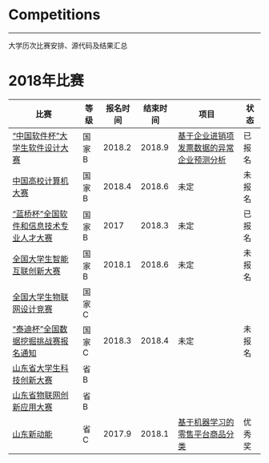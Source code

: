 # Competitions
---
大学历次比赛安排、源代码及结果汇总


# 2018年比赛

比赛 | 等级 | 报名时间 | 结束时间 | 项目 | 状态
--- | --- | --- | --- | --- | --- 
[“中国软件杯”大学生软件设计大赛](http://www.cnsoftbei.com/) | 国家B | 2018.2 | 2018.9 | [基于企业进销项发票数据的异常企业预测分析](http://www.cnsoftbei.com/bencandy.php?fid=151&aid=1610) | 已报名
[中国高校计算机大赛](http://bdc.saikr.com/bdc) | 国家B | 2018.4 | 2018.6 | 未定 | 未报名
[“蓝桥杯”全国软件和信息技术专业人才大赛](http://dasai.lanqiao.cn/) | 国家B | 2017 | 2018.3 | 未定 | 已报名
[全国大学生智能互联创新大赛](http://www.smarterconnected.org) | 国家B | 2018.1 | 2018.6 | 未定 | 未报名
[全国大学生物联网设计竞赛](http://210.39.2.52/ac/home/home/website/wn/58410.html) |国家C
[“泰迪杯”全国数据挖掘挑战赛报名通知](http://www.tipdm.org/bdrace/jingsaizixun/20160331/713.html) | 国家C | 2018.3 | 2018.4 | 未定 | 未报名
[山东省大学生科技创新大赛]() | 省B | | | 
[山东省物联网创新应用大赛]() | 省B
[山东新动能](https://github.com/ETCartman/SDXinDongNeng2017)| 省C | 2017.9 | 2018.1 | [基于机器学习的零售平台商品分类](https://github.com/ETCartman/SDXinDongNeng2017) | 优秀奖 






